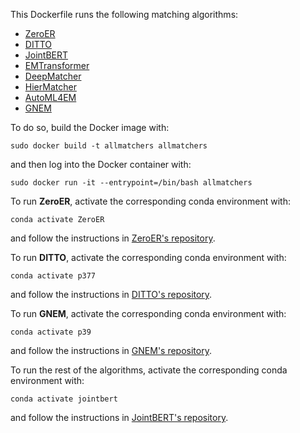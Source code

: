 This Dockerfile runs the following matching algorithms:
* [ZeroER](https://chu-data-lab.github.io/downloads/ZeroER-SIGMOD2020.pdf)
* [DITTO](https://vldb.org/pvldb/vol14/p50-li.pdf)
* [JointBERT](http://vldb.org/pvldb/vol14/p1913-peeters.pdf)
* [EMTransformer](https://digitalcollection.zhaw.ch/bitstream/11475/19637/1/Entity_Machting_with_Transformers_edbt_2020__Camera_Ready.pdf)
* [DeepMatcher](https://chu-data-lab.github.io/CS8803Fall2018/CS8803-Fall2018-DML-Papers/deepmatcher-space-exploration.pdf)
* [HierMatcher](https://www.ijcai.org/Proceedings/2020/0507.pdf)
* [AutoML4EM](https://openproceedings.org/2021/conf/edbt/p260.pdf)
* [GNEM](https://www.cs.sjtu.edu.cn/~shen-yy/TheWebCon_2021_paper_3002.pdf)

To do so, build the Docker image with:

`sudo docker build -t allmatchers allmatchers`

and then log into the Docker container with:

`sudo docker run -it --entrypoint=/bin/bash allmatchers`

To run **ZeroER**, activate the corresponding conda environment with:

`conda activate ZeroER`

and follow the instructions in [ZeroER's repository](https://github.com/chu-data-lab/zeroer).

To run **DITTO**, activate the corresponding conda environment with:

`conda activate p377`

and follow the instructions in [DITTO's repository](https://github.com/megagonlabs/ditto).

To run **GNEM**, activate the corresponding conda environment with:

`conda activate p39`

and follow the instructions in [GNEM's repository](https://github.com/ChenRunjin/GNEM).

To run the rest of the algorithms, activate the corresponding conda environment with:

`conda activate jointbert`

and follow the instructions in [JointBERT's repository](https://github.com/wbsg-uni-mannheim/jointbert).
